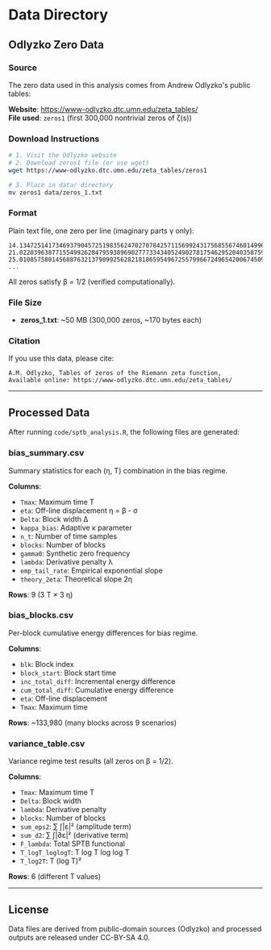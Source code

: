 # Data Directory

## Odlyzko Zero Data

### Source

The zero data used in this analysis comes from Andrew Odlyzko's public tables:

**Website**: https://www-odlyzko.dtc.umn.edu/zeta_tables/  
**File used**: `zeros1` (first 300,000 nontrivial zeros of ζ(s))

### Download Instructions
```bash
# 1. Visit the Odlyzko website
# 2. Download zeros1 file (or use wget)
wget https://www-odlyzko.dtc.umn.edu/zeta_tables/zeros1

# 3. Place in data/ directory
mv zeros1 data/zeros_1.txt
```

### Format

Plain text file, one zero per line (imaginary parts γ only):
```
14.134725141734693790457251983562470270784257115699243175685567460149963429809...
21.022039638771554992628479593896902777334340524902781754629520403587598586068...
25.010857580145688763213790992562821818659549672557996672496542006745092098942...
...
```

All zeros satisfy β = 1/2 (verified computationally).

### File Size

- **zeros_1.txt**: ~50 MB (300,000 zeros, ~170 bytes each)

### Citation

If you use this data, please cite:
```
A.M. Odlyzko, Tables of zeros of the Riemann zeta function,
Available online: https://www-odlyzko.dtc.umn.edu/zeta_tables/
```

---

## Processed Data

After running `code/sptb_analysis.R`, the following files are generated:

### bias_summary.csv

Summary statistics for each (η, T) combination in the bias regime.

**Columns**:
- `Tmax`: Maximum time T
- `eta`: Off-line displacement η = β - σ
- `Delta`: Block width Δ
- `kappa_bias`: Adaptive κ parameter
- `n_t`: Number of time samples
- `blocks`: Number of blocks
- `gamma0`: Synthetic zero frequency
- `lambda`: Derivative penalty λ
- `emp_tail_rate`: Empirical exponential slope
- `theory_2eta`: Theoretical slope 2η

**Rows**: 9 (3 T × 3 η)

### bias_blocks.csv

Per-block cumulative energy differences for bias regime.

**Columns**:
- `blk`: Block index
- `block_start`: Block start time
- `inc_total_diff`: Incremental energy difference
- `cum_total_diff`: Cumulative energy difference
- `eta`: Off-line displacement
- `Tmax`: Maximum time

**Rows**: ~133,980 (many blocks across 9 scenarios)

### variance_table.csv

Variance regime test results (all zeros on β = 1/2).

**Columns**:
- `Tmax`: Maximum time T
- `Delta`: Block width
- `lambda`: Derivative penalty
- `blocks`: Number of blocks
- `sum_eps2`: ∑ ∫|ε|² (amplitude term)
- `sum_d2`: ∑ ∫|∂ε|² (derivative term)
- `F_lambda`: Total SPTB functional
- `T_logT_loglogT`: T log T log log T
- `T_log2T`: T (log T)²

**Rows**: 6 (different T values)

---

## License

Data files are derived from public-domain sources (Odlyzko) and processed 
outputs are released under CC-BY-SA 4.0.